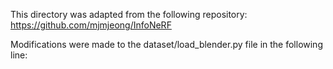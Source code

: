 This directory was adapted from the following repository: https://github.com/mjmjeong/InfoNeRF

Modifications were made to the dataset/load_blender.py file in the following line: 
